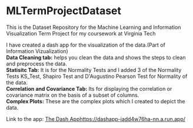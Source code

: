 # MLTermProjectDataset
This is the Dataset Repository for the Machine Learning and Information Visualization Term Project for my coursework at Virginia Tech

I have created a dash app for the visualization of the data.(Part of Information Vizualization) <br> 
**Data Cleaning tab:** helps you clean the data and shows the steps to clean and preprocess the data.<br> 
**Statisitc Tab:** It is for the Normality Tests and I added 3 of the Normality Tests KS_Test, Shapiro Test and D'Augustino Pearson Test for Normality of the data.<br> 
**Correlation and Covariance Tab:** Its for displaying the correlation or covariance matrix on the basis of a subset of columns.<br> 
**Complex Plots:** These are the complex plots which I created to depict the data.<br> 

Link to the app: [The Dash App](https://dashapp-jadd4w76ha-nn.a.run.app/)https://dashapp-jadd4w76ha-nn.a.run.app/
